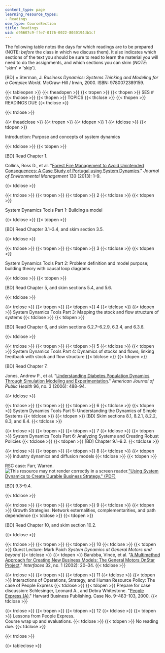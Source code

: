 ```yaml
---
content_type: page
learning_resource_types:
- Readings
ocw_type: CourseSection
title: Readings
uid: d95607c9-ffe7-0176-0022-8040194db1cf
---
```


The following table notes the days for which readings are to be prepared (NOTE: _before_ the class in which we discuss them). It also indicates which sections of the text you should be sure to read to learn the material you will need to do the assignments, and which sections you can skim (_NOTE_: 'skim' ≠ 'skip').

\[BD\] = Sterman, J. _Business Dynamics: Systems Thinking and Modeling for a Complex World_. McGraw-Hill / Irwin, 2000. ISBN: 9780072389159.

{{< tableopen >}}
{{< theadopen >}}
{{< tropen >}}
{{< thopen >}}
SES #
{{< thclose >}}
{{< thopen >}}
TOPICS
{{< thclose >}}
{{< thopen >}}
READINGS DUE
{{< thclose >}}

{{< trclose >}}

{{< theadclose >}}
{{< tropen >}}
{{< tdopen >}}
1
{{< tdclose >}}
{{< tdopen >}}


Introduction: Purpose and concepts of system dynamics


{{< tdclose >}}
{{< tdopen >}}


\[BD\] Read Chapter 1.

Collins, Ross D., et al. "[Forest Fire Management to Avoid Unintended Consequences: A Case Study of Portugal using System Dynamics](http://dx.doi.org/10.1016/j.jenvman.2013.08.033)." _Journal of Environmental Management_ 130 (2013): 1–9.


{{< tdclose >}}

{{< trclose >}}
{{< tropen >}}
{{< tdopen >}}
2
{{< tdclose >}}
{{< tdopen >}}


System Dynamics Tools Part 1: Building a model


{{< tdclose >}}
{{< tdopen >}}


\[BD\] Read Chapter 3.1–3.4, and skim section 3.5.


{{< tdclose >}}

{{< trclose >}}
{{< tropen >}}
{{< tdopen >}}
3
{{< tdclose >}}
{{< tdopen >}}


System Dynamics Tools Part 2: Problem definition and model purpose; building theory with causal loop diagrams


{{< tdclose >}}
{{< tdopen >}}


\[BD\] Read Chapter 5, and skim sections 5.4, and 5.6.


{{< tdclose >}}

{{< trclose >}}
{{< tropen >}}
{{< tdopen >}}
4
{{< tdclose >}}
{{< tdopen >}}
System Dynamics Tools Part 3: Mapping the stock and flow structure of systems
{{< tdclose >}}
{{< tdopen >}}


\[BD\] Read Chapter 6, and skim sections 6.2.7–6.2.9, 6.3.4, and 6.3.6.


{{< tdclose >}}

{{< trclose >}}
{{< tropen >}}
{{< tdopen >}}
5
{{< tdclose >}}
{{< tdopen >}}
System Dynamics Tools Part 4: Dynamics of stocks and flows; linking feedback with stock and flow structure
{{< tdclose >}}
{{< tdopen >}}


\[BD\] Read Chapter 7.

Jones, Andrew P., et al. "[Understanding Diabetes Population Dynamics Through Simulation Modeling and Experimentation](http://www.ncbi.nlm.nih.gov/pmc/articles/PMC1470507/)." _American Journal of Public Health_ 96, no. 3 (2006): 488–94.


{{< tdclose >}}

{{< trclose >}}
{{< tropen >}}
{{< tdopen >}}
6
{{< tdclose >}}
{{< tdopen >}}
System Dynamics Tools Part 5: Understanding the Dynamics of Simple Systems
{{< tdclose >}}
{{< tdopen >}}
\[BD\] Skim sections 8.1, 8.2.1, 8.2.2, 8.3, and 8.4.
{{< tdclose >}}

{{< trclose >}}
{{< tropen >}}
{{< tdopen >}}
7
{{< tdclose >}}
{{< tdopen >}}
System Dynamics Tools Part 6: Analyzing Systems and Creating Robust Policies
{{< tdclose >}}
{{< tdopen >}}
\[BD\] Chapter 9.1–9.2.
{{< tdclose >}}

{{< trclose >}}
{{< tropen >}}
{{< tdopen >}}
8
{{< tdclose >}}
{{< tdopen >}}
Industry dynamics and diffusion models
{{< tdclose >}}
{{< tdopen >}}


RSC case: Farr, Warren. ![This resource may not render correctly in a screen reader.](/images/inacessible.gif)["Using System Dynamics to Create Durable Business Strategy." (PDF)](https://proceedings.systemdynamics.org/2012/proceed/papers/P1175.pdf)

\[BD\] 9.3–9.4.


{{< tdclose >}}

{{< trclose >}}
{{< tropen >}}
{{< tdopen >}}
9
{{< tdclose >}}
{{< tdopen >}}
Growth Strategies: Network externalities, complementarities, and path dependence
{{< tdclose >}}
{{< tdopen >}}


\[BD\] Read Chapter 10, and skim section 10.2.


{{< tdclose >}}

{{< trclose >}}
{{< tropen >}}
{{< tdopen >}}
10
{{< tdclose >}}
{{< tdopen >}}
Guest Lecture: Mark Paich _System Dynamics at General Motors and beyond_
{{< tdclose >}}
{{< tdopen >}}
Barabba, Vince, et al. "[A Multimethod Approach for Creating New Business Models: The General Motors OnStar Project](http://dx.doi.org/10.1287/inte.32.1.20.18)." _Interfaces_ 32, no. 1 (2002): 20–34.
{{< tdclose >}}

{{< trclose >}}
{{< tropen >}}
{{< tdopen >}}
11
{{< tdclose >}}
{{< tdopen >}}
Interactions of Operations, Strategy, and Human Resource Policy: The case of People Express
{{< tdclose >}}
{{< tdopen >}}
Prepare for case discussion: Schlesinger, Leonard A., and Debra Whitestone. "[People Express (A)](http://www.hbs.edu/faculty/Pages/item.aspx?num=15115)." Harvard Business Publishing. Case No. 9–483–103, 2000.
{{< tdclose >}}

{{< trclose >}}
{{< tropen >}}
{{< tdopen >}}
12
{{< tdclose >}}
{{< tdopen >}}
Lessons from People Express.  
Course wrap up and evaluations.
{{< tdclose >}}
{{< tdopen >}}
No reading due.
{{< tdclose >}}

{{< trclose >}}

{{< tableclose >}}
